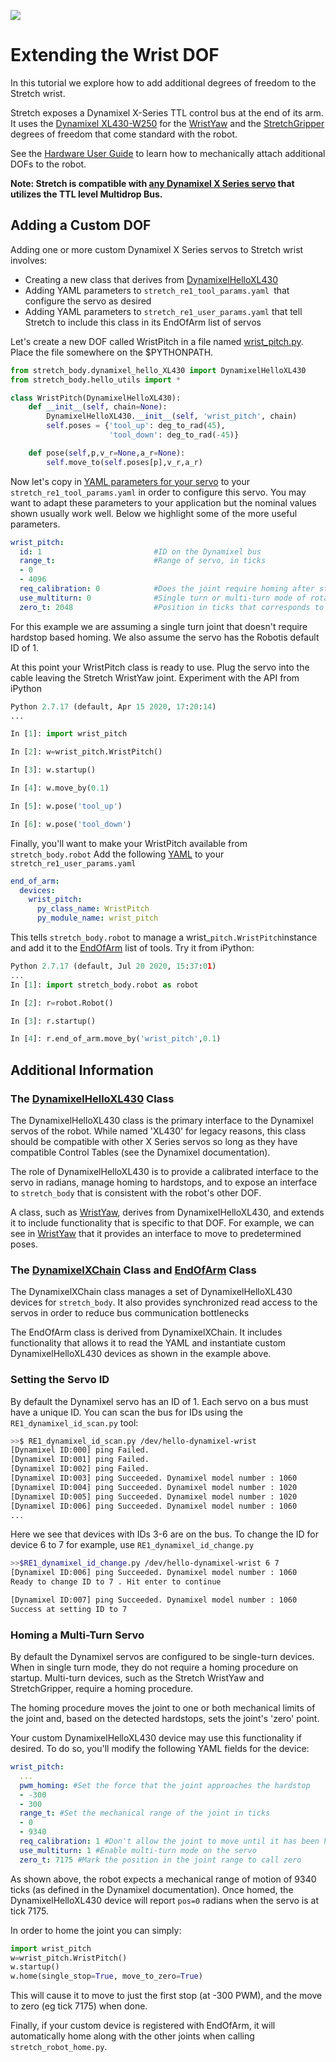 ![](../images/banner.png)

# Extending the Wrist DOF

In this tutorial we explore how to add additional degrees of freedom to the Stretch wrist. 

Stretch exposes a Dynamixel X-Series TTL control bus at the end of its arm. It uses the [Dynamixel XL430-W250](https://emanual.robotis.com/docs/en/dxl/x/xl430-w250/) for the [WristYaw](https://github.com/hello-robot/stretch_body/blob/master/body/stretch_body/wrist_yaw.py) and the [StretchGripper](https://github.com/hello-robot/stretch_body/blob/master/body/stretch_body/stretch_gripper.py)  degrees of freedom that come standard with the robot. 

See the [Hardware User Guide](https://docs.hello-robot.com/hardware_user_guide/#wrist) to learn how to mechanically attach additional DOFs to the robot.

**Note: Stretch is compatible with [any Dynamixel X Series servo](https://emanual.robotis.com/docs/en/dxl/x/) that utilizes the TTL level Multidrop Bus.**

## Adding a Custom DOF

Adding one or more custom Dynamixel X Series servos to Stretch wrist involves:

* Creating a new class that derives from [DynamixelHelloXL430](https://github.com/hello-robot/stretch_body/blob/master/body/stretch_body/dynamixel_hello_XL430.py)
* Adding YAML parameters to `stretch_re1_tool_params.yaml `that configure the servo as desired
* Adding YAML parameters to `stretch_re1_user_params.yaml` that tell Stretch to include this class in its EndOfArm list of servos

Let's create a new DOF called WristPitch in a file named [wrist_pitch.py](./wrist_pitch.py).  Place the file somewhere on the $PYTHONPATH.

```python
from stretch_body.dynamixel_hello_XL430 import DynamixelHelloXL430
from stretch_body.hello_utils import *

class WristPitch(DynamixelHelloXL430):
    def __init__(self, chain=None):
        DynamixelHelloXL430.__init__(self, 'wrist_pitch', chain)
        self.poses = {'tool_up': deg_to_rad(45),
                      'tool_down': deg_to_rad(-45)}

    def pose(self,p,v_r=None,a_r=None):
        self.move_to(self.poses[p],v_r,a_r)
```

Now let's copy in [YAML parameters for your servo](./stretch_re1_tool_params.yaml) to your `stretch_re1_tool_params.yaml` in order to configure this servo. You may want to adapt these parameters to your application but the nominal values shown usually work well. Below we highlight some of the more useful parameters.

```yaml
wrist_pitch:
  id: 1							#ID on the Dynamixel bus
  range_t:						#Range of servo, in ticks
  - 0
  - 4096
  req_calibration: 0			#Does the joint require homing after startup
  use_multiturn: 0				#Single turn or multi-turn mode of rotation
  zero_t: 2048					#Position in ticks that corresponds to zero radians
```

For this example we are assuming a single turn joint that doesn't require hardstop based homing. We also assume the servo has the Robotis default ID of 1.

At this point your WristPitch class is ready to use. Plug the servo into the cable leaving the Stretch WristYaw joint. Experiment with the API from iPython

```python
Python 2.7.17 (default, Apr 15 2020, 17:20:14) 
...

In [1]: import wrist_pitch

In [2]: w=wrist_pitch.WristPitch()

In [3]: w.startup()

In [4]: w.move_by(0.1)

In [5]: w.pose('tool_up')

In [6]: w.pose('tool_down')
```

Finally, you'll want to make your WristPitch available from `stretch_body.robot` Add the following [YAML](./stretch_re1_user_params.yaml) to your `stretch_re1_user_params.yaml`

```yaml
end_of_arm:
  devices:
    wrist_pitch:
      py_class_name: WristPitch
      py_module_name: wrist_pitch
```

This tells `stretch_body.robot` to manage a wrist_`pitch.WristPitch`instance and add it to the [EndOfArm](https://github.com/hello-robot/stretch_body/blob/master/body/stretch_body/end_of_arm.py) list of tools. Try it from iPython:

```python
Python 2.7.17 (default, Jul 20 2020, 15:37:01)
...
In [1]: import stretch_body.robot as robot

In [2]: r=robot.Robot()

In [3]: r.startup()

In [4]: r.end_of_arm.move_by('wrist_pitch',0.1)

```



## Additional Information

### The [DynamixelHelloXL430](https://github.com/hello-robot/stretch_body/blob/master/body/stretch_body/dynamixel_hello_XL430.py) Class

The DynamixelHelloXL430 class is the primary interface to the Dynamixel servos of the robot. While named 'XL430' for legacy reasons, this class should be compatible with other X Series servos so long as they have compatible Control Tables (see the Dynamixel documentation).

The role of DynamixelHelloXL430 is to provide a calibrated interface to the servo in radians, manage homing to hardstops, and to expose an interface to `stretch_body` that is consistent with the robot's other DOF. 

A class, such as [WristYaw](https://github.com/hello-robot/stretch_body/blob/master/body/stretch_body/wrist_yaw.py), derives from DynamixelHelloXL430, and extends it to include functionality that is specific to that DOF. For example, we can see in  [WristYaw](https://github.com/hello-robot/stretch_body/blob/master/body/stretch_body/wrist_yaw.py) that it provides an interface to move to predetermined poses.  

### The [DynamixelXChain](https://github.com/hello-robot/stretch_body/blob/master/body/stretch_body/dynamixel_X_chain.py) Class and [EndOfArm](https://github.com/hello-robot/stretch_body/blob/master/body/stretch_body/end_of_arm.py) Class

The DynamixelXChain class manages a set of DynamixelHelloXL430 devices for `stretch_body`. It also provides synchronized read access to the servos in order to reduce  bus communication bottlenecks

The EndOfArm class is derived from DynamixelXChain. It includes functionality that allows it to read the YAML and instantiate custom DynamixelHelloXL430 devices as shown in the example above.

### Setting the Servo ID

By default the Dynamixel servo has an ID of 1. Each servo on a bus must have a unique ID. You can scan the bus for IDs using the `RE1_dynamixel_id_scan.py` tool:

```bash
>>$ RE1_dynamixel_id_scan.py /dev/hello-dynamixel-wrist 
[Dynamixel ID:000] ping Failed.
[Dynamixel ID:001] ping Failed.
[Dynamixel ID:002] ping Failed.
[Dynamixel ID:003] ping Succeeded. Dynamixel model number : 1060
[Dynamixel ID:004] ping Succeeded. Dynamixel model number : 1020
[Dynamixel ID:005] ping Succeeded. Dynamixel model number : 1020
[Dynamixel ID:006] ping Succeeded. Dynamixel model number : 1060
...

```

Here we see that devices with IDs 3-6 are on the bus. To change the ID for device 6 to 7 for example, use `RE1_dynamixel_id_change.py`

```bash
>>$RE1_dynamixel_id_change.py /dev/hello-dynamixel-wrist 6 7
[Dynamixel ID:006] ping Succeeded. Dynamixel model number : 1060
Ready to change ID to 7 . Hit enter to continue

[Dynamixel ID:007] ping Succeeded. Dynamixel model number : 1060
Success at setting ID to 7
```



### Homing a Multi-Turn Servo

By default the Dynamixel servos are configured to be single-turn devices. When in single turn mode, they do not require a homing procedure on startup. Multi-turn devices, such as the Stretch WristYaw and StretchGripper, require a homing procedure.

The homing procedure moves the joint to one or both mechanical limits of the joint and, based on the detected hardstops, sets the joint's 'zero' point. 

Your custom DynamixelHelloXL430 device may use this functionality if desired. To do so, you'll modify the following YAML fields for the device:

```yaml
wrist_pitch:
  ...
  pwm_homing: #Set the force that the joint approaches the hardstop
  - -300
  - 300
  range_t: #Set the mechanical range of the joint in ticks
  - 0
  - 9340
  req_calibration: 1 #Don't allow the joint to move until it has been homed
  use_multiturn: 1 #Enable multi-turn mode on the servo
  zero_t: 7175 #Mark the position in the joint range to call zero
```

As shown above, the robot expects a mechanical range of motion of 9340 ticks (as defined in the Dynamixel documentation). Once homed, the DynamixelHelloXL430 device will report `pos=0` radians when the servo is at tick 7175. 

In order to home the joint you can simply:

```python
import wrist_pitch
w=wrist_pitch.WristPitch()
w.startup()
w.home(single_stop=True, move_to_zero=True)
```

This will cause it to move to just the first stop (at -300 PWM), and the move to zero (eg tick 7175) when done.

Finally, if your custom device is registered with EndOfArm, it will automatically home along with the other joints when calling `stretch_robot_home.py`.





